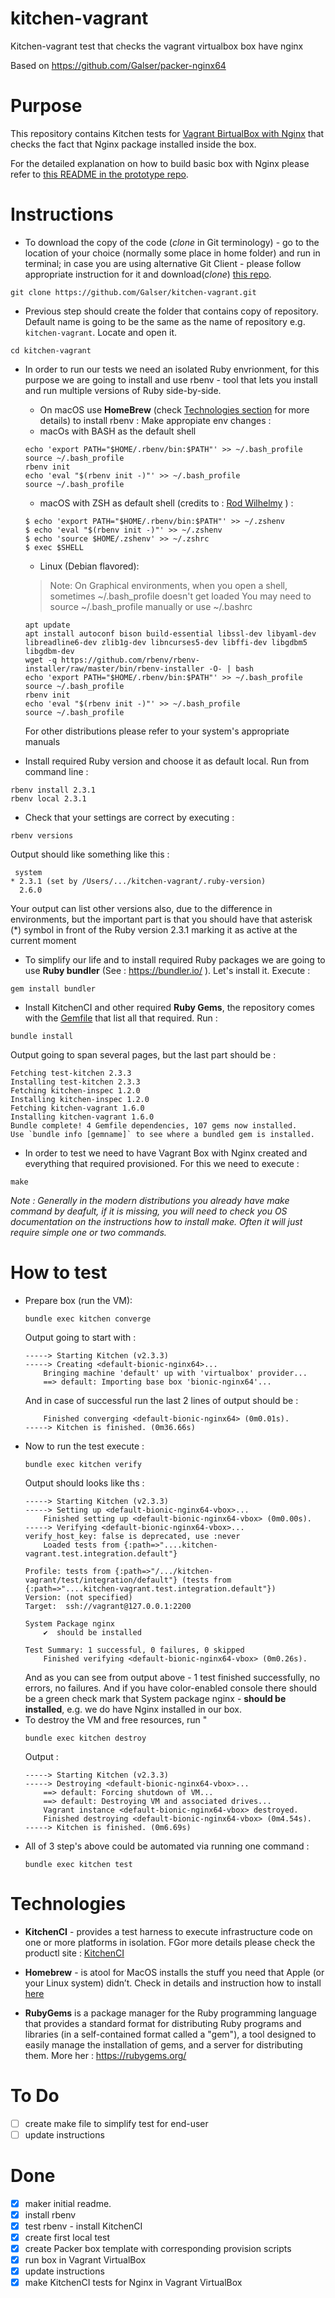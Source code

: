 # kitchen-vagrant
Kitchen-vagrant test that checks the vagrant virtualbox box have nginx

Based on https://github.com/Galser/packer-nginx64

# Purpose

This repository contains Kitchen tests for [Vagrant BirtualBox with Nginx](https://github.com/Galser/packer-nginx64) that checks the fact that Nginx package installed inside the box.

For the detailed explanation on how to build basic box with Nginx please refer to [this README in the prototype repo](https://github.com/Galser/packer-nginx64/blob/master/README.md). 

# Instructions

- To download the copy of the code (*clone* in Git terminology) - go to the location of your choice (normally some place in home folder) and run in terminal; in case you are using alternative Git Client - please follow appropriate instruction for it and download(*clone*) [this repo](https://github.com/Galser/kitchen-vagrant.git). 
```
git clone https://github.com/Galser/kitchen-vagrant.git
```

- Previous step should create the folder that contains copy of repository. Default name is going to be the same as the name of repository e.g. `kitchen-vagrant`. Locate and open it.
```
cd kitchen-vagrant
```
- In order to run our tests we need an isolated Ruby envrionment, for this purpose we are going to install and use rbenv - tool that lets you install and run multiple versions of Ruby side-by-side. 
    - On macOS use **HomeBrew** (check [Technologies section](#technologies) for more details) to install rbenv : 
    Make appropiate env changes :
    - macOs with BASH as the default  shell
    ```
    echo 'export PATH="$HOME/.rbenv/bin:$PATH"' >> ~/.bash_profile
    source ~/.bash_profile
    rbenv init
    echo 'eval "$(rbenv init -)"' >> ~/.bash_profile
    source ~/.bash_profile
    ```
    - macOS with ZSH as default shell (credits to :  [Rod Wilhelmy](https://coderwall.com/wilhelmbot) ) :
    ```
    $ echo 'export PATH="$HOME/.rbenv/bin:$PATH"' >> ~/.zshenv
    $ echo 'eval "$(rbenv init -)"' >> ~/.zshenv
    $ echo 'source $HOME/.zshenv' >> ~/.zshrc
    $ exec $SHELL
    ```
    - Linux (Debian flavored):

    > Note: On Graphical environments, when you open a shell, sometimes ~/.bash_profile doesn't get loaded You may need to source ~/.bash_profile manually or use ~/.bashrc
    ```
    apt update
    apt install autoconf bison build-essential libssl-dev libyaml-dev libreadline6-dev zlib1g-dev libncurses5-dev libffi-dev libgdbm5 libgdbm-dev
    wget -q https://github.com/rbenv/rbenv-installer/raw/master/bin/rbenv-installer -O- | bash
    echo 'export PATH="$HOME/.rbenv/bin:$PATH"' >> ~/.bash_profile
    source ~/.bash_profile
    rbenv init
    echo 'eval "$(rbenv init -)"' >> ~/.bash_profile
    source ~/.bash_profile
    ```
    
    For other distributions please refer to your system's appropriate manuals 

- Install required Ruby version and choose it as default local. Run from command line : 
```
rbenv install 2.3.1
rbenv local 2.3.1
```
- Check that your settings are correct by executing :
```
rbenv versions
```
Output should like something like this : 
```
 system
* 2.3.1 (set by /Users/.../kitchen-vagrant/.ruby-version)
  2.6.0
```
Your output can list other versions also, due to the difference in environments, but the important part is that you should have that asterisk (*) symbol in front of the Ruby version 2.3.1 marking it as active at the current moment
- To simplify our life and to install required Ruby packages we are going to use **Ruby bundler** (See : https://bundler.io/ ). Let's install it. Execute : 
```
gem install bundler
```
- Install KitchenCI and other required **Ruby Gems**, the repository comes with the [Gemfile](Gemfile) that list all that required. Run :
```
bundle install
```
Output going to span several pages, but the last part should be : 
```
Fetching test-kitchen 2.3.3
Installing test-kitchen 2.3.3
Fetching kitchen-inspec 1.2.0
Installing kitchen-inspec 1.2.0
Fetching kitchen-vagrant 1.6.0
Installing kitchen-vagrant 1.6.0
Bundle complete! 4 Gemfile dependencies, 107 gems now installed.
Use `bundle info [gemname]` to see where a bundled gem is installed.
```
- In order to test we need to have Vagrant Box with Nginx created and everything that required provisioned. For this we need to execute : 
```
make
```
*Note : Generally in the modern distributions you already have make command by deafult, if it is missing, you will need to check you OS documentation on the instructions how to install make. Often it will just require simple one or two commands.*

# How to test

- Prepare box (run the VM):
    ```
    bundle exec kitchen converge
    ```
    Output going to start with :
    ```
    -----> Starting Kitchen (v2.3.3)
    -----> Creating <default-bionic-nginx64>...
        Bringing machine 'default' up with 'virtualbox' provider...
        ==> default: Importing base box 'bionic-nginx64'...
    ```
    And in case of successful run the last 2 lines of output should be : 
    ```
        Finished converging <default-bionic-nginx64> (0m0.01s).
    -----> Kitchen is finished. (0m36.66s)
    ```
- Now to run the test execute : 
    ```
    bundle exec kitchen verify
    ```
    Output should looks like ths : 
    ```
    -----> Starting Kitchen (v2.3.3)
    -----> Setting up <default-bionic-nginx64-vbox>...
        Finished setting up <default-bionic-nginx64-vbox> (0m0.00s).
    -----> Verifying <default-bionic-nginx64-vbox>...
    verify_host_key: false is deprecated, use :never
        Loaded tests from {:path=>"....kitchen-vagrant.test.integration.default"} 

    Profile: tests from {:path=>"/.../kitchen-vagrant/test/integration/default"} (tests from {:path=>"....kitchen-vagrant.test.integration.default"})
    Version: (not specified)
    Target:  ssh://vagrant@127.0.0.1:2200

    System Package nginx
        ✔  should be installed

    Test Summary: 1 successful, 0 failures, 0 skipped
        Finished verifying <default-bionic-nginx64-vbox> (0m0.26s).
    ```
    And as you can see from output above - 1 test finished successfully, no errors, no failures. And if you have color-enabled console there should be a green check mark that 
    System package nginx - **should be installed**, e.g. we do have Nginx installed in our box.
- To destroy the VM and free resources, run "
    ```
    bundle exec kitchen destroy
    ```
    Output :
    ```
    -----> Starting Kitchen (v2.3.3)
    -----> Destroying <default-bionic-nginx64-vbox>...
        ==> default: Forcing shutdown of VM...
        ==> default: Destroying VM and associated drives...
        Vagrant instance <default-bionic-nginx64-vbox> destroyed.
        Finished destroying <default-bionic-nginx64-vbox> (0m4.54s).
    -----> Kitchen is finished. (0m6.69s)
    ```
- All of 3 step's above could be automated via running one command : 
    ```
    bundle exec kitchen test
    ```



# Technologies

- **KitchenCI** - provides a test harness to execute infrastructure code on one or more platforms in isolation. FGor more details please check the productl site : [KitchenCI](https://kitchen.ci/)

- **Homebrew** - is atool for MacOS installs the stuff you need that Apple (or your Linux system) didn’t. Check in details and instruction how to install [here](https://brew.sh/)

- **RubyGems** is a package manager for the Ruby programming language that provides a standard format for distributing Ruby programs and libraries (in a self-contained format called a "gem"), a tool designed to easily manage the installation of gems, and a server for distributing them. More her : https://rubygems.org/


# To Do

- [ ] create make file to simplify test for end-user
- [ ] update instructions

# Done

- [x] maker initial readme.
- [X] install rbenv
- [X] test rbenv - install KitchenCI
- [x] create first local test
- [x] create Packer box template with corresponding provision scripts
- [x] run box in Vagrant VirtualBox
- [x] update instructions
- [x] make KitchenCI tests for Nginx in Vagrant VirtualBox
